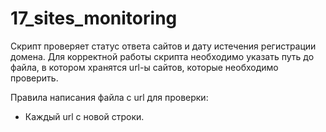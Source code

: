 # 17_sites_monitoring

Скрипт проверяет статус ответа сайтов и дату истечения регистрации домена.
Для корректной работы скрипта необходимо указать путь до файла, в котором
хранятся url-ы сайтов, которые необходимо проверить.

Правила написания файла с url для проверки:
* Каждый url с новой строки.